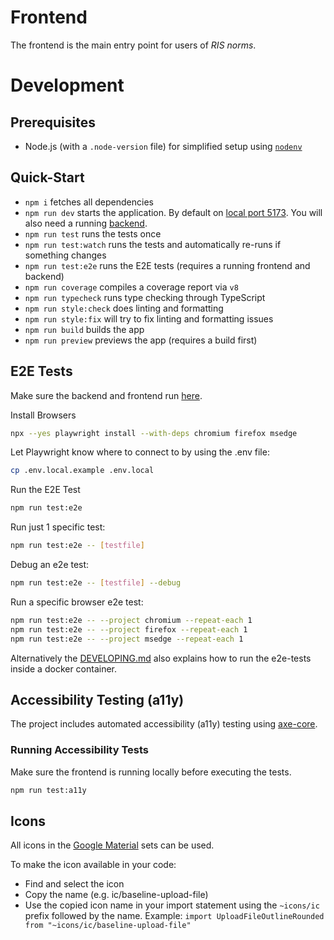 # Frontend

The frontend is the main entry point for users of _RIS norms_.

# Development

## Prerequisites

- Node.js (with a `.node-version` file) for simplified setup using [`nodenv`](https://github.com/nodenv/nodenv)

## Quick-Start

- `npm i` fetches all dependencies
- `npm run dev` starts the application. By default on [local port 5173](http://localhost:5173). You will also need a running [backend](../backend/README.md).
- `npm run test` runs the tests once
- `npm run test:watch` runs the tests and automatically re-runs if something changes
- `npm run test:e2e` runs the E2E tests (requires a running frontend and backend)
- `npm run coverage` compiles a coverage report via `v8`
- `npm run typecheck` runs type checking through TypeScript
- `npm run style:check` does linting and formatting
- `npm run style:fix` will try to fix linting and formatting issues
- `npm run build` builds the app
- `npm run preview` previews the app (requires a build first)

## E2E Tests

Make sure the backend and frontend run [here](../DEVELOPING.md#how-to-run-locally).

Install Browsers

```bash
npx --yes playwright install --with-deps chromium firefox msedge
```

Let Playwright know where to connect to by using the .env file:

```bash
cp .env.local.example .env.local
```

Run the E2E Test

```bash
npm run test:e2e
```

Run just 1 specific test:

```bash
npm run test:e2e -- [testfile]
```

Debug an e2e test:

```bash
npm run test:e2e -- [testfile] --debug
```

Run a specific browser e2e test:

```bash
npm run test:e2e -- --project chromium --repeat-each 1
npm run test:e2e -- --project firefox --repeat-each 1
npm run test:e2e -- --project msedge --repeat-each 1
```

Alternatively the [DEVELOPING.md](../DEVELOPING.md#how-to-run-locally) also explains how to run the e2e-tests inside a docker container.

## Accessibility Testing (a11y)

The project includes automated accessibility (a11y) testing using [axe-core](https://github.com/dequelabs/axe-core).

### **Running Accessibility Tests**

Make sure the frontend is running locally before executing the tests.

```bash
npm run test:a11y
```

## Icons

All icons in the [Google Material](https://icon-sets.iconify.design/ic) sets can be used.

To make the icon available in your code:

- Find and select the icon
- Copy the name (e.g. ic/baseline-upload-file)
- Use the copied icon name in your import statement using the `~icons/ic` prefix followed by the name. Example:
  `import UploadFileOutlineRounded from "~icons/ic/baseline-upload-file"`
